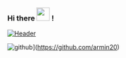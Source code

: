 ### Hi there <img src="https://raw.githubusercontent.com/MartinHeinz/MartinHeinz/master/wave.gif" width="30px"> !
[![Header](https://img.shields.io/badge/GitHub-000000?style=for-the-badge&logo=GitHub&logoColor=white "Github")](https://github.com/armin20)


<!--
**armin20/armin20** is a ✨ _special_ ✨ repository because its `README.md` (this file) appears on your GitHub profile.

Here are some ideas to get you started:

- 🔭 I’m currently working on ...
- 🌱 I’m currently learning how to create React Cloud-based applications, and Back-end
- 👯 I’m looking to collaborate on ...
- 🤔 I’m looking for help with finding job as a Front End Developer
- 💬 Ask me about ...
- 📫 How to reach me: ...
- 😄 Pronouns: He/him
- ⚡ Fun fact: ...
-->
![github](https://img.shields.io/badge/GitHub-000000?style=for-the-badge&logo=GitHub&logoColor=white)](https://github.com/armin20)
